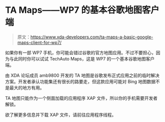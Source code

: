 # TA Maps——WP7 的基本谷歌地图客户端

> 原文：<https://www.xda-developers.com/ta-maps-a-basic-google-maps-client-for-wp7/>

如果你有一部 WP7 手机，你可能会错过谷歌的官方地图应用。不过不要担心，因为与此同时你可以试试 TechAuto Maps，这是 WP7 的一个基本谷歌地图客户端。

由 XDA 论坛成员 amb9800 开发的 TA 地图是谷歌发布正式应用之前的临时解决方案。开发者承认功能集还有很长的路要走，但这款应用可能对 Bing 地图数据不是最大的地方有用。

TA 地图只能作为一个侧面加载的应用程序 XAP 文件，所以你的手机需要开发者解锁。

欲了解更多信息并下载 XAP 文件，请前往应用程序线程。